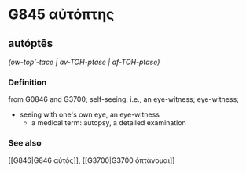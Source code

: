 # G845 αὐτόπτης

## autóptēs

_(ow-top'-tace | av-TOH-ptase | af-TOH-ptase)_

### Definition

from G0846 and G3700; self-seeing, i.e., an eye-witness; eye-witness; 

- seeing with one's own eye, an eye-witness
  - a medical term: autopsy, a detailed examination

### See also

[[G846|G846 αὐτός]], [[G3700|G3700 ὀπτάνομαι]]
